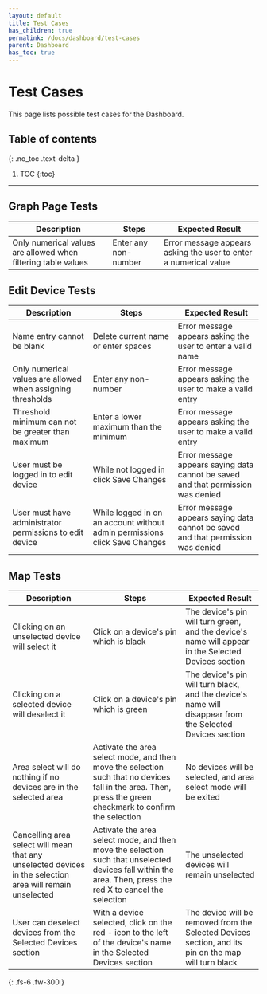 ```yaml
---  
layout: default  
title: Test Cases
has_children: true  
permalink: /docs/dashboard/test-cases  
parent: Dashboard  
has_toc: true
---  
```


# Test Cases

This page lists possible test cases for the Dashboard.

## Table of contents
{: .no_toc .text-delta }

1. TOC
{:toc}

---

## Graph Page Tests

| Description      | Steps | Expected Result |
| ----------- | ----------- | ----------- |
| Only numerical values are allowed when filtering table values | Enter any non-number | Error message appears asking the user to enter a numerical value |

## Edit Device Tests

| Description      | Steps | Expected Result |
| ----------- | ----------- | ----------- |
| Name entry cannot be blank | Delete current name or enter spaces | Error message appears asking the user to enter a valid name |
| Only numerical values are allowed when assigning thresholds | Enter any non-number | Error message appears asking the user to make a valid entry |
| Threshold minimum can not be greater than maximum | Enter a lower maximum than the minimum |  Error message appears asking the user to make a valid entry |
| User must be logged in to edit device | While not logged in click Save Changes | Error message appears saying data cannot be saved and that permission was denied |
| User must have administrator permissions to edit device | While logged in on an account without admin permissions click Save Changes  | Error message appears saying data cannot be saved and that permission was denied |

## Map Tests

| Description | Steps | Expected Result |
| ----------- | ----------- | ----------- |
| Clicking on an unselected device will select it | Click on a device's pin which is black | The device's pin will turn green, and the device's name will appear in the Selected Devices section |
| Clicking on a selected device will deselect it | Click on a device's pin which is green | The device's pin will turn black, and the device's name will disappear from the Selected Devices section |
| Area select will do nothing if no devices are in the selected area | Activate the area select mode, and then move the selection such that no devices fall in the area. Then, press the green checkmark to confirm the selection | No devices will be selected, and area select mode will be exited |
| Cancelling area select will mean that any unselected devices in the selection area will remain unselected | Activate the area select mode, and then move the selection such that unselected devices fall within the area. Then, press the red X to cancel the selection | The unselected devices will remain unselected |
| User can deselect devices from the Selected Devices section | With a device selected, click on the red - icon to the left of the device's name in the Selected Devices section | The device will be removed from the Selected Devices section, and its pin on the map will turn black |

{: .fs-6 .fw-300 }